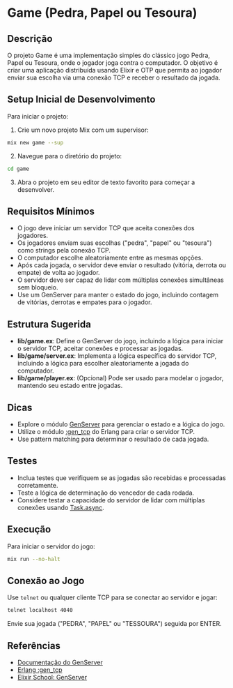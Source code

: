 # Game (Pedra, Papel ou Tesoura)

## Descrição
O projeto Game é uma implementação simples do clássico jogo Pedra, Papel ou Tesoura, onde o jogador joga contra o computador. O objetivo é criar uma aplicação distribuída usando Elixir e OTP que permita ao jogador enviar sua escolha via uma conexão TCP e receber o resultado da jogada.

## Setup Inicial de Desenvolvimento

Para iniciar o projeto:

1. Crie um novo projeto Mix com um supervisor:

```bash
mix new game --sup
```

2. Navegue para o diretório do projeto:

```bash
cd game
```

3. Abra o projeto em seu editor de texto favorito para começar a desenvolver.

## Requisitos Mínimos

- O jogo deve iniciar um servidor TCP que aceita conexões dos jogadores.
- Os jogadores enviam suas escolhas ("pedra", "papel" ou "tesoura") como strings pela conexão TCP.
- O computador escolhe aleatoriamente entre as mesmas opções.
- Após cada jogada, o servidor deve enviar o resultado (vitória, derrota ou empate) de volta ao jogador.
- O servidor deve ser capaz de lidar com múltiplas conexões simultâneas sem bloqueio.
- Use um GenServer para manter o estado do jogo, incluindo contagem de vitórias, derrotas e empates para o jogador.

## Estrutura Sugerida

- **lib/game.ex**: Define o GenServer do jogo, incluindo a lógica para iniciar o servidor TCP, aceitar conexões e processar as jogadas.
- **lib/game/server.ex**: Implementa a lógica específica do servidor TCP, incluindo a lógica para escolher aleatoriamente a jogada do computador.
- **lib/game/player.ex**: (Opcional) Pode ser usado para modelar o jogador, mantendo seu estado entre jogadas.

## Dicas

- Explore o módulo [GenServer](https://hexdocs.pm/elixir/GenServer.html) para gerenciar o estado e a lógica do jogo.
- Utilize o módulo [:gen_tcp](https://erlang.org/doc/man/gen_tcp.html) do Erlang para criar o servidor TCP.
- Use pattern matching para determinar o resultado de cada jogada.

## Testes

- Inclua testes que verifiquem se as jogadas são recebidas e processadas corretamente.
- Teste a lógica de determinação do vencedor de cada rodada.
- Considere testar a capacidade do servidor de lidar com múltiplas conexões usando [Task.async](https://hexdocs.pm/elixir/Task.html#async/1).

## Execução

Para iniciar o servidor do jogo:

```bash
mix run --no-halt
```

## Conexão ao Jogo

Use `telnet` ou qualquer cliente TCP para se conectar ao servidor e jogar:

```bash
telnet localhost 4040
```

Envie sua jogada ("PEDRA", "PAPEL" ou "TESSOURA") seguida por ENTER.

## Referências

- [Documentação do GenServer](https://hexdocs.pm/elixir/GenServer.html)
- [Erlang :gen_tcp](https://erlang.org/doc/man/gen_tcp.html)
- [Elixir School: GenServer](https://elixirschool.com/en/lessons/advanced/gen-stage)
